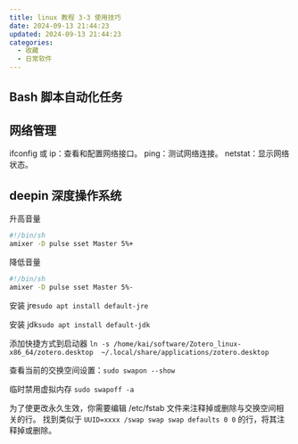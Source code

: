 ```yaml
---
title: linux 教程 3-3 使用技巧
date: 2024-09-13 21:44:23
updated: 2024-09-13 21:44:23
categories:
  - 收藏
  - 日常软件
---
```


## Bash 脚本自动化任务

## 网络管理

ifconfig 或 ip：查看和配置网络接口。
ping：测试网络连接。
netstat：显示网络状态。

## deepin 深度操作系统

升高音量

```sh
#!/bin/sh
amixer -D pulse sset Master 5%+
```

降低音量

```sh
#!/bin/sh
amixer -D pulse sset Master 5%-
```

安装 jre`sudo apt install default-jre`

安装 jdk`sudo apt install default-jdk`

添加快捷方式到启动器 `ln -s /home/kai/software/Zotero_linux-x86_64/zotero.desktop  ~/.local/share/applications/zotero.desktop`

‌查看当前的交换空间设置‌：`sudo swapon --show`

临时禁用虚拟内存 `sudo swapoff -a`

为了使更改永久生效，你需要编辑 /etc/fstab 文件来注释掉或删除与交换空间相关的行。
找到类似于 `UUID=xxxx /swap swap swap defaults 0 0` 的行，将其注释掉或删除。
